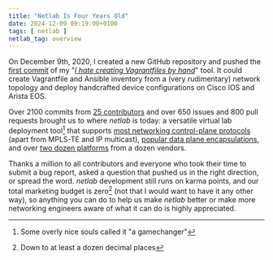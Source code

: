 ```yaml
---
title: "Netlab Is Four Years Old"
date: 2024-12-09 09:19:00+0100
tags: [ netlab ]
netlab_tag: overview
---
```

On December 9th, 2020, I created a new GitHub repository and pushed the [first commit](https://github.com/ipspace/netlab/commit/5e01d23307b3bdcd37fcbe5bed89b6d79d898c43) of my "_[I hate creating Vagrantfiles by hand](https://blog.ipspace.net/2020/12/build-labs-netsim-tools/)_" tool. It could create Vagrantfile and Ansible inventory from a (very rudimentary) network topology and deploy handcrafted device configurations on Cisco IOS and Arista EOS.

Over 2100 commits from [25 contributors](https://github.com/ipspace/netlab/graphs/contributors) and over 650 issues and 800 pull requests brought us to where _netlab_ is today: a versatile virtual lab deployment tool[^GC] that supports [most networking control-plane protocols](https://netlab.tools/platforms/#supported-configuration-modules) (apart from MPLS-TE and IP multicast), [popular data plane encapsulations](https://netlab.tools/platforms/#platform-dataplane-support), and over [two dozen platforms](https://netlab.tools/platforms/#supported-virtual-network-devices) from a dozen vendors.

Thanks a million to all contributors and everyone who took their time to submit a bug report, asked a question that pushed us in the right direction, or spread the word. _netlab_ development still runs on karma points, and our total marketing budget is zero[^SDP] (not that I would want to have it any other way), so anything you can do to help us make _netlab_ better or make more networking engineers aware of what it can do is highly appreciated.

[^GC]: Some overly nice souls called it "a gamechanger"

[^SDP]: Down to at least a dozen decimal places
